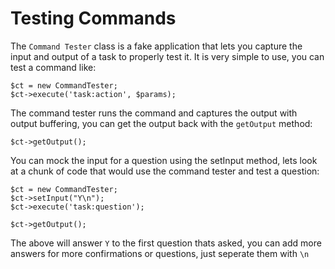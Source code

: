 Testing Commands
================

The `Command Tester` class is a fake application that lets you capture the input and output of a task to properly test it. It is very simple to use, you can test a command like:

	$ct = new CommandTester;
	$ct->execute('task:action', $params);

The command tester runs the command and captures the output with output buffering, you can get the output back with the `getOutput` method:

	$ct->getOutput();

You can mock the input for a question using the setInput method, lets look at a chunk of code that would use the command tester and test a question:

	$ct = new CommandTester;
	$ct->setInput("Y\n");
	$ct->execute('task:question');

	$ct->getOutput();

The above will answer `Y` to the first question thats asked, you can add more answers for more confirmations or questions, just seperate them with `\n`
